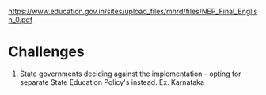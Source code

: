 https://www.education.gov.in/sites/upload_files/mhrd/files/NEP_Final_English_0.pdf
# Challenges
1. State governments deciding against the implementation - opting for separate State Education Policy's instead. Ex. Karnataka
